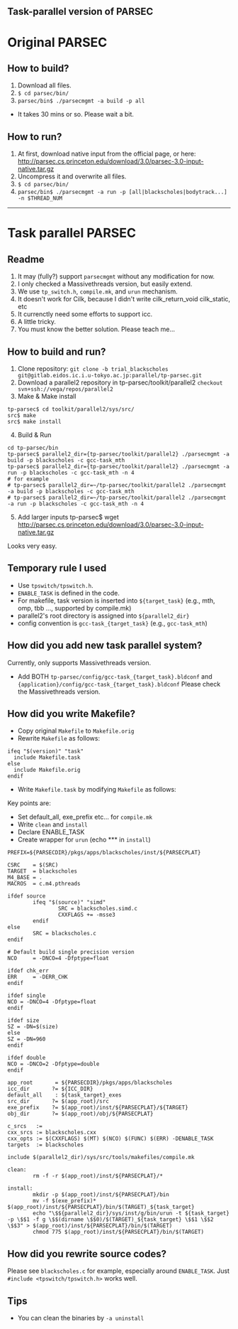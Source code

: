 Task-parallel version of PARSEC
-------------------------------

# Original PARSEC

## How to build?
1. Download all files.
2. ```$ cd parsec/bin/```
3. ```parsec/bin$ ./parsecmgmt -a build -p all```
  * It takes 30 mins or so. Please wait a bit.

## How to run?
1. At first, download native input from the official page, or here: http://parsec.cs.princeton.edu/download/3.0/parsec-3.0-input-native.tar.gz
2. Uncompress it and overwrite all files.
3. ```$ cd parsec/bin/```
4. ```parsec/bin$ ./parsecmgmt -a run -p [all|blackscholes|bodytrack...] -n $THREAD_NUM```

-------------------------------

# Task parallel PARSEC

## Readme
1. It may (fully?) support ```parsecmgmt``` without any modification for now.
2. I only checked a Massivethreads version, but easily extend.
3. We use ```tp_switch.h```, ```compile.mk```, and ```urun``` mechanism.
4. It doesn't work for Cilk, because I didn't write cilk_return_void cilk_static, etc
5. It currenctly need some efforts to support icc.
6. A little tricky.
7. You must know the better solution. Please teach me...
 
## How to build and run?
1. Clone repository: ```git clone -b trial_blackscholes git@gitlab.eidos.ic.i.u-tokyo.ac.jp:parallel/tp-parsec.git```
2. Download a parallel2 repository in tp-parsec/toolkit/parallel2 ```checkout svn+ssh://vega/repos/parallel2```
3. Make & Make install
```
tp-parsec$ cd toolkit/parallel2/sys/src/
src$ make
src$ make install
```

4. Build & Run
```
cd tp-parsec/bin
tp-parsec$ parallel2_dir={tp-parsec/toolkit/parallel2} ./parsecmgmt -a build -p blackscholes -c gcc-task_mth
tp-parsec$ parallel2_dir={tp-parsec/toolkit/parallel2} ./parsecmgmt -a run -p blackscholes -c gcc-task_mth -n 4
# for example
# tp-parsec$ parallel2_dir=~/tp-parsec/toolkit/parallel2 ./parsecmgmt -a build -p blackscholes -c gcc-task_mth
# tp-parsec$ parallel2_dir=~/tp-parsec/toolkit/parallel2 ./parsecmgmt -a run -p blackscholes -c gcc-task_mth -n 4
```

5. Add larger inputs
tp-parsec$ wget http://parsec.cs.princeton.edu/download/3.0/parsec-3.0-input-native.tar.gz

Looks very easy.

## Temporary rule I used
* Use ```tpswitch/tpswitch.h```.
* ```ENABLE_TASK``` is defined in the code.
* For makefile, task version is inserted into ```${target_task}``` (e.g., mth, omp, tbb ..., supported by compile.mk)
* parallel2's root directory is assigned into ```${parallel2_dir}```
* config convention is ```gcc-task_{target_task}``` (e.g., ```gcc-task_mth```)

## How did you add new task parallel system?
Currently, only supports Massivethreads version.
* Add BOTH ```tp-parsec/config/gcc-task_{target_task}.bldconf``` and ```{application}/config/gcc-task_{target_task}.bldconf```
Please check the Massivethreads version.

## How did you write Makefile?
* Copy original ```Makefile``` to ```Makefile.orig```
* Rewrite ```Makefile``` as follows: 

```
ifeq "$(version)" "task"
  include Makefile.task
else
  include Makefile.orig
endif
```
*  Write ```Makefile.task``` by modifying ```Makefile``` as follows:

Key points are:
 - Set default_all, exe_prefix etc... for ```compile.mk```
 - Write ```clean``` and ```install```
 - Declare ENABLE_TASK
 - Create wrapper for ```urun``` (echo *** in ```install```)

```
PREFIX=${PARSECDIR}/pkgs/apps/blackscholes/inst/${PARSECPLAT}

CSRC    = $(SRC)
TARGET  = blackscholes
M4_BASE = .
MACROS  = c.m4.pthreads

ifdef source
        ifeq "$(source)" "simd"
                SRC = blackscholes.simd.c
                CXXFLAGS += -msse3
        endif
else
        SRC = blackscholes.c
endif

# Default build single precision version
NCO     = -DNCO=4 -Dfptype=float

ifdef chk_err
ERR     = -DERR_CHK
endif

ifdef single
NCO = -DNCO=4 -Dfptype=float
endif

ifdef size
SZ = -DN=$(size)
else
SZ = -DN=960
endif

ifdef double
NCO = -DNCO=2 -Dfptype=double
endif

app_root       = ${PARSECDIR}/pkgs/apps/blackscholes
icc_dir       ?= ${ICC_DIR}
default_all    : ${task_target}_exes
src_dir       ?= $(app_root)/src
exe_prefix    ?= $(app_root)/inst/${PARSECPLAT}/${TARGET}
obj_dir       ?= $(app_root)/obj/${PARSECPLAT}

c_srcs   :=
cxx_srcs := blackscholes.cxx
cxx_opts := $(CXXFLAGS) $(MT) $(NCO) $(FUNC) $(ERR) -DENABLE_TASK
targets  := blackscholes

include $(parallel2_dir)/sys/src/tools/makefiles/compile.mk

clean:
        rm -f -r $(app_root)/inst/${PARSECPLAT}/*

install:
        mkdir -p $(app_root)/inst/${PARSECPLAT}/bin
        mv -f $(exe_prefix)* $(app_root)/inst/${PARSECPLAT}/bin/$(TARGET)_${task_target}
        echo "\$${parallel2_dir}/sys/inst/g/bin/urun -t ${task_target} -p \$$1 -f g \$$(dirname \$$0)/$(TARGET)_${task_target} \$$1 \$$2 \$$3" > $(app_root)/inst/${PARSECPLAT}/bin/$(TARGET)
        chmod 775 $(app_root)/inst/${PARSECPLAT}/bin/$(TARGET)
```

## How did you rewrite source codes?

Please see ```blackscholes.c``` for example, especially around ```ENABLE_TASK```.
Just ``` #include <tpswitch/tpswitch.h> ``` works well.

## Tips

* You can clean the binaries by ```-a uninstall```


